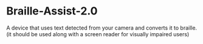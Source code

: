 # Braille-Assist-2.0
A device that uses text detected from your camera and converts it to braille. (it should be used along with a screen reader for visually impaired users)
